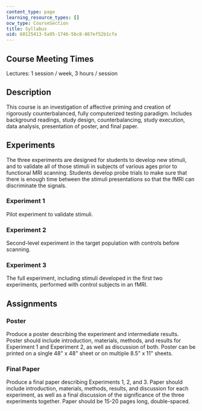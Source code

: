 ```yaml
---
content_type: page
learning_resource_types: []
ocw_type: CourseSection
title: Syllabus
uid: 60125413-5a95-1746-56c8-867ef52b1cfa
---
```


Course Meeting Times
--------------------

Lectures: 1 session / week, 3 hours / session

Description
-----------

This course is an investigation of affective priming and creation of rigorously counterbalanced, fully computerized testing paradigm. Includes background readings, study design, counterbalancing, study execution, data analysis, presentation of poster, and final paper.

Experiments
-----------

The three experiments are designed for students to develop new stimuli, and to validate all of those stimuli in subjects of various ages prior to functional MRI scanning. Students develop probe trials to make sure that there is enough time between the stimuli presentations so that the fMRI can discriminate the signals.

### Experiment 1

Pilot experiment to validate stimuli.

### Experiment 2

Second-level experiment in the target population with controls before scanning.

### Experiment 3

The full experiment, including stimuli developed in the first two experiments, performed with control subjects in an fMRI.

Assignments
-----------

### Poster

Produce a poster describing the experiment and intermediate results. Poster should include introduction, materials, methods, and results for Experiment 1 and Experiment 2, as well as discussion of both. Poster can be printed on a single 48" x 48" sheet or on multiple 8.5" x 11" sheets.

### Final Paper

Produce a final paper describing Experiments 1, 2, and 3. Paper should include introduction, materials, methods, results, and discussion for each experiment, as well as a final discussion of the significance of the three experiments together. Paper should be 15-20 pages long, double-spaced.